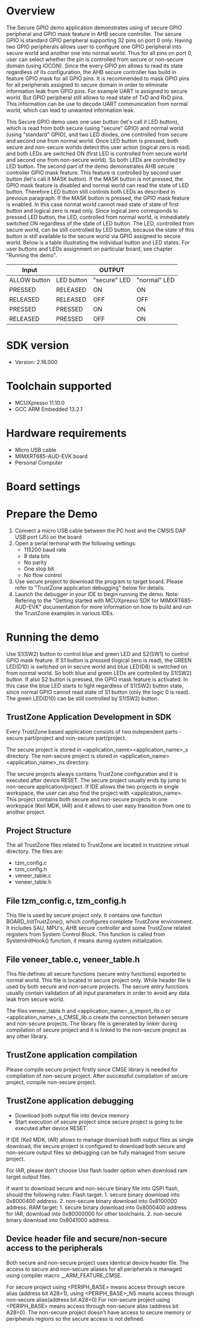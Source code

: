 Overview
========
The Secure GPIO demo application demonstrates using of secure GPIO peripheral and GPIO mask feature in
AHB secure controller. The secure GPIO is standard GPIO peripheral supporting 32 pins on port 0 only.
Having two GPIO peripherals allows user to configure one GPIO peripheral into secure world and another
one into normal world. Thus for all pins on port 0, user can select whether the pin is controlled
from secure or non-secure domain (using IOCON).
Since the every GPIO pin allows to read its state regardless of its configuration, the AHB secure
controller has build in feature GPIO mask for all GPIO pins. It is recommended to mask GPIO pins
for all peripherals assigned to secure domain in order to eliminate information leak from GPIO pins.
For example UART is assigned to secure world. But GPIO peripheral still allows to read state of
TxD and RxD pins. This information can be use to decode UART communication from normal world, which
can lead to unwanted information leak. 

This Secure GPIO demo uses one user button (let's call it LED button), which is read from both secure
(using "secure" GPIO) and normal world (using "standard" GPIO), and two LED diodes, one controlled from
secure and second one from normal world. Once LED button is pressed, both secure and non-secure
worlds detect this user action (logical zero is read) and both LEDs are switched ON (first LED is controlled
from secure world and second one from non-secure world). So both LEDs are controlled by LED button.
The second part of the demo demonstrates AHB secure controller GPIO mask feature. This feature is
controlled by second user button (let's call it MASK button). If the MASK button is not pressed, the GPIO
mask feature is disabled and normal world can read the state of LED button. Therefore LED button still
controls both LEDs as described in previous paragraph.
If the MASK button is pressed, the GPIO mask feature is enabled. In this case normal world cannot read
state of state of first button and logical zero is read only. Since logical zero corresponds to pressed LED
button, the LED, controlled from normal world, is immediately switched ON regardless of the state of LED
button. The LED, controlled from secure world, can be still controlled by LED button, because the state of
this button is still available to the secure world via GPIO assigned to secure world. Below is a table
illustrating the individual button and LED states.
For user buttons and LEDs assignment on particular board, see chapter "Running the demo".

| Input        |            | OUTPUT       |              |
|--------------|------------|--------------|--------------|
| ALLOW button | LED button | "secure" LED | "normal" LED |
| PRESSED      | RELEASED   | ON           | ON           |
| RELEASED     | RELEASED   | OFF          | OFF          |
| PRESSED      | PRESSED    | ON           | ON           |
| RELEASED     | PRESSED    | OFF          | ON           |

SDK version
===========
- Version: 2.16.000

Toolchain supported
===================
- MCUXpresso  11.10.0
- GCC ARM Embedded  13.2.1

Hardware requirements
=====================
- Micro USB cable
- MIMXRT685-AUD-EVK board
- Personal Computer

Board settings
==============

Prepare the Demo
================
1.  Connect a micro USB cable between the PC host and the CMSIS DAP USB port (J5) on the board
2.  Open a serial terminal with the following settings:
    - 115200 baud rate
    - 8 data bits
    - No parity
    - One stop bit
    - No flow control
3.  Use secure project to download the program to target board. Please refer to "TrustZone application debugging" below for details.
4.  Launch the debugger in your IDE to begin running the demo.
Note: Refering to the "Getting started with MCUXpresso SDK for MIMXRT685-AUD-EVK" documentation for more information
      on how to build and run the TrustZone examples in various IDEs.

Running the demo
================
Use S1(SW2) button to control blue and green LED and S2(SW1) to control GPIO mask feature.
If S1 button is pressed (logical zero is read), the GREEN LED(D10) is switched on in secure world
and blue LED(D8) is switched on from normal world. So both blue and green LEDs are controlled by S1(SW2) button.
If also S2 button is pressed, the GPIO mask feature is activated. In this case the blue LED starts to light
regardless of S1(SW2) button state, since normal GPIO cannot read state of S1 button (only the logic 0 is read). 
The green LED(D10) can be still controlled by S1(SW2) button.

TrustZone Application Development in SDK
----------------------------------------
Every TrustZone based application consists of two independent parts - secure part/project and non-secure part/project.

The secure project is stored in <application_name>\<application_name>_s directory.
The non-secure project is stored in <application_name>\<application_name>_ns directory. 

The secure projects always contains TrustZone configuration and it is executed after device RESET. The secure project usually
ends by jump to non-secure application/project.
If IDE allows the two projects in single workspace, the user can also find the project with <application_name>.
This project contains both secure and non-secure projects in one workspace (Keil MDK, IAR) and it allows to user easy transition from
one to another project.

Project Structure
-----------------
The all TrustZone files related to TrustZone are located in trustzone virtual directory. The files are:

- tzm_config.c
- tzm_config.h
- veneer_table.c
- veneer_table.h

File tzm_config.c, tzm_config.h
-------------------------------
This file is used by secure project only. It contains one function BOARD_InitTrustZone(), which configures complete TrustZone
environment. It includes SAU, MPU's, AHB secure controller and some TrustZone related registers from System Control Block.
This function is called from SystemInitHook() function, it means during system initialization.

File veneer_table.c, veneer_table.h
----------------------------------
This file defines all secure functions (secure entry functions) exported to normal world. This file is located in secure
project only. While header file is used by both secure and non-secure projects. The secure entry functions usually contain
validation of all input parameters in order to avoid any data leak from secure world.

The files veneer_table.h and <application_name>_s_import_lib.o or <application_name>_s_CMSE_lib.o create the connection
between secure and non-secure projects. The library file is generated by linker during compilation of secure project and
it is linked to the non-secure project as any other library.

TrustZone application compilation
---------------------------------
Please compile secure project firstly since CMSE library is needed for compilation of non-secure project.
After successful compilation of secure project, compile non-secure project.

TrustZone application debugging
-------------------------------
- Download both output file into device memory
- Start execution of secure project since secure project is going to be executed after device RESET.

If IDE (Keil MDK, IAR) allows to manage download both output files as single download, the secure project
is configured to download both secure and non-secure output files so debugging can be fully managed
from secure project.

For IAR, please don't choose Use flash loader option when download ram target output files.

If want to download secure and non-secure binary file into QSPI flash, should the following rules:
Flash target:
    1. secure binary download into 0x8000400 address.
    2. non-secure binary download into 0x8100000 address.
RAM target:
    1. secure binary download into 0x8000400 address for IAR, download into 0x80000000 for other toolchains.
    2. non-secure binary download into 0x8041000 address.

Device header file and secure/non-secure access to the peripherals
------------------------------------------------------------------
Both secure and non-secure project uses identical device header file. The access to secure and non-secure aliases for all peripherals
is managed using compiler macro __ARM_FEATURE_CMSE.

For secure project using <PERIPH_BASE> means access through secure alias (address bit A28=1), 
using <PERIPH_BASE>_NS means access through non-secure alias(address bit A28=0)
For non-secure project using <PERIPH_BASE> means access through non-secure alias (address bit A28=0). 
The non-secure project doesn't have access to secure memory or peripherals regions so the secure access is not defined.
